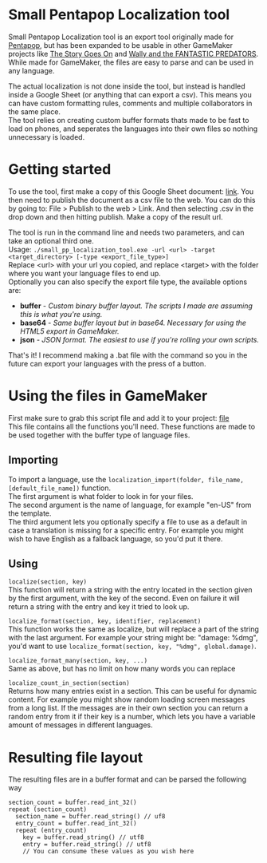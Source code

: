 # Small Pentapop Localization tool
Small Pentapop Localization tool is an export tool originally made for [Pentapop](https://play.google.com/store/apps/details?id=com.AntonBergaker.Pentapop), but has been expanded to be usable in other GameMaker projects like [The Story Goes On](https://store.steampowered.com/app/369560/The_Story_Goes_On/) and [Wally and the FANTASTIC PREDATORS](https://store.steampowered.com/app/1077450/Wally_and_the_FANTASTIC_PREDATORS/). While made for GameMaker, the files are easy to parse and can be used in any language.

The actual localization is not done inside the tool, but instead is handled inside a Google Sheet (or anything that can export a csv). This means you can have custom formatting rules, comments and multiple collaborators in the same place.  
The tool relies on creating custom buffer formats thats made to be fast to load on phones, and seperates the languages into their own files so nothing unnecessary is loaded.

# Getting started
To use the tool, first make a copy of this Google Sheet document: [link](https://docs.google.com/spreadsheets/d/1DduV7bqzB3jAvBhMyimEUDVvGc78UI2iymK1-B5dEHA/edit?usp=sharing). You then need to publish the document as a csv file to the web. You can do this by going to: File > Publish to the web > Link. And then selecting .csv in the drop down and then hitting publish. Make a copy of the result url.

The tool is run in the command line and needs two parameters, and can take an optional third one.  
Usage: `./small_pp_localization_tool.exe -url <url> -target <target_directory> [-type <export_file_type>]`  
Replace \<url\> with your url you copied, and replace \<target\> with the folder where you want your language files to end up.  
Optionally you can also specify the export file type, the available options are:
* **buffer** - *Custom binary buffer layout. The scripts I made are assuming this is what you're using.*
* **base64** - *Same buffer layout but in base64. Necessary for using the HTML5 export in GameMaker.*
* **json** - *JSON format. The easiest to use if you're rolling your own scripts.*

That's it! I recommend making a .bat file with the command so you in the future can export your languages with the press of a button.

# Using the files in GameMaker
First make sure to grab this script file and add it to your project: [file](https://github.com/AntonBergaker/small_pp_localization_tool/blob/master/Examples/GameMakerExample/scripts/localization/localization.gml)  
This file contains all the functions you'll need.
These functions are made to be used together with the buffer type of language files.

## Importing
To import a language, use the `localization_import(folder, file_name, [default_file_name])` function.  
The first argument is what folder to look in for your files.  
The second argument is the name of language, for example "en-US" from the template.  
The third argument lets you optionally specify a file to use as a default in case a translation is missing for a specific entry. For example you might wish to have English as a fallback language, so you'd put it there.

## Using
`localize(section, key)`  
This function will return a string with the entry located in the section given by the first argument, with the key of the second. Even on failure it will return a string with the entry and key it tried to look up.

`localize_format(section, key, identifier, replacement)`  
This function works the same as localize, but will replace a part of the string with the last argument. For example your string might be: "damage: %dmg", you'd want to use `localize_format(section, key, "%dmg", global.damage)`.

`localize_format_many(section, key, ...)`  
Same as above, but has no limit on how many words you can replace

`localize_count_in_section(section)`  
Returns how many entries exist in a section. This can be useful for dynamic content. For example you might show random loading screen messages from a long list. If the messages are in their own section you can return a random entry from it if their key is a number, which lets you have a variable amount of messages in different languages. 

# Resulting file layout
The resulting files are in a buffer format and can be parsed the following way
```
section_count = buffer.read_int_32() 
repeat (section_count)
  section_name = buffer.read_string() // uf8
  entry_count = buffer.read_int_32()
  repeat (entry_count)
    key = buffer.read_string() // utf8
    entry = buffer.read_string() // utf8
    // You can consume these values as you wish here
```
